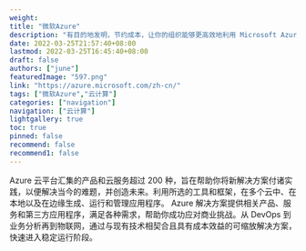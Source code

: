 ```yaml
---
weight: 
title: "微软Azure"
description: "有目的地发明，节约成本，让你的组织能够更高效地利用 Microsoft Azure 灵活的开放式云计算平台。"
date: 2022-03-25T21:57:40+08:00
lastmod: 2022-03-25T16:45:40+08:00
draft: false
authors: ["june"]
featuredImage: "597.png"
link: "https://azure.microsoft.com/zh-cn/"
tags: ["微软Azure","云计算"]
categories: ["navigation"]
navigation: ["云计算"]
lightgallery: true
toc: true
pinned: false
recommend: false
recommend1: false
---
```

Azure 云平台汇集的产品和云服务超过 200 种，旨在帮助你将新解决方案付诸实践，以便解决当今的难题，并创造未来。利用所选的工具和框架，在多个云中、在本地以及在边缘生成、运行和管理应用程序。
Azure 解决方案提供相关产品、服务和第三方应用程序，满足各种需求，帮助你成功应对商业挑战。从 DevOps 到业务分析再到物联网，通过与现有技术相契合且具有成本效益的可缩放解决方案，快速进入稳定运行阶段。